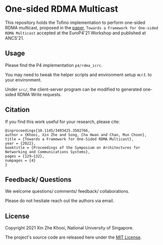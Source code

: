 # One-sided RDMA Multicast

This repository holds the Tofino implementation to perform one-sided RDMA multicast, proposed in the [paper](https://dl.acm.org/doi/abs/10.1145/3493425.3502766), `Towards a Framework for One-sided RDMA Multicast` accepted at the EuroP4'21 Workshop and published at ANCS'21.

## Usage

Please find the P4 implementation `p4/rdma_icrc`.

You may need to tweak the helper scripts and environment setup w.r.t. to your environment.

Under `src/`, the client-server program can be modified to generated one-sided RDMA Write requests.


## Citation
If you find this work useful for your research, please cite:
```
@inproceedings{10.1145/3493425.3502766,
author = {Khooi, Xin Zhe and Song, Cha Hwan and Chan, Mun Choon},
title = {Towards a Framework for One-Sided RDMA Multicast},
year = {2022},
booktitle = {Proceedings of the Symposium on Architectures for Networking and Communications Systems},
pages = {129–132},
numpages = {4}
}
```

## Feedback/ Questions
We welcome questions/ comments/ feedback/ collaborations.

Please do not hesitate reach out the authors via email.

## License
Copyright 2021 Xin Zhe Khooi, National University of Singapore.

The project's source code are released here under the [MIT License](https://opensource.org/licenses/MIT).


